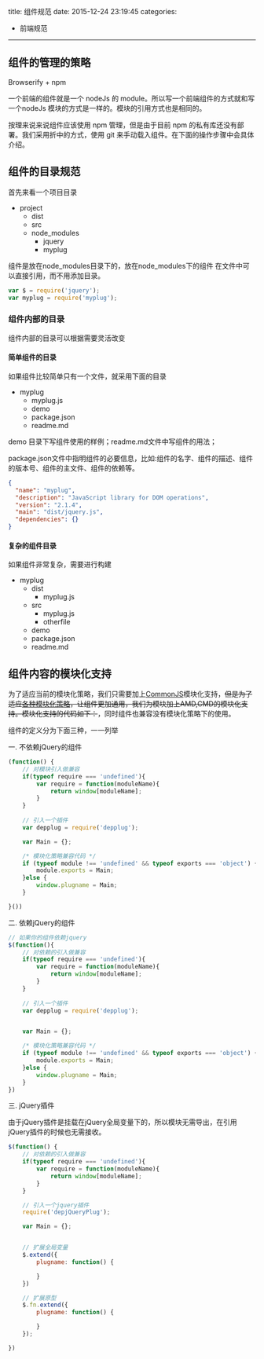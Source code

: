 title: 组件规范
date: 2015-12-24 23:19:45
categories:
- 前端规范
---

## 组件的管理的策略

Browserify + npm

一个前端的组件就是一个 nodeJs 的 module。所以写一个前端组件的方式就和写一个nodeJs 模块的方式是一样的。模块的引用方式也是相同的。

按理来说来说组件应该使用 npm 管理，但是由于目前 npm 的私有库还没有部署。我们采用折中的方式，使用 git 来手动载入组件。在下面的操作步骤中会具体介绍。

## 组件的目录规范

首先来看一个项目目录
- project
    + dist
    + src
    + node_modules
        * jquery
        * myplug

组件是放在node_modules目录下的，放在node_modules下的组件 在文件中可以直接引用，而不用添加目录。
```javascript
var $ = require('jquery');
var myplug = require('myplug');

```

### 组件内部的目录

组件内部的目录可以根据需要灵活改变

#### 简单组件的目录

如果组件比较简单只有一个文件，就采用下面的目录

- myplug
    + myplug.js
    + demo
    + package.json
    + readme.md

demo 目录下写组件使用的样例；readme.md文件中写组件的用法；

package.json文件中指明组件的必要信息，比如:组件的名字、组件的描述、组件的版本号、组件的主文件、组件的依赖等。
```json
{
  "name": "myplug",
  "description": "JavaScript library for DOM operations",
  "version": "2.1.4",
  "main": "dist/jquery.js",
  "dependencies": {}
}

```

#### 复杂的组件目录

如果组件非常复杂，需要进行构建

- myplug
    + dist
        * myplug.js
    + src 
        * myplug.js
        * otherfile
    + demo
    + package.json
    + readme.md

## 组件内容的模块化支持

为了适应当前的模块化策略，我们只需要加上[CommonJS](http://www.ruanyifeng.com/blog/2012/10/asynchronous_module_definition.html)模块化支持，~~但是为了适应[各种模块化策略](http://www.ruanyifeng.com/blog/2012/10/asynchronous_module_definition.html)，让组件更加通用，我们为模块加上AMD,CMD的模块化支持。模块化支持的代码如下：~~，同时组件也兼容没有模块化策略下的使用。

组件的定义分为下面三种，一一列举

一. 不依赖jQuery的组件

```javascript
(function() {
    // 对模块引入做兼容
    if(typeof require === 'undefined'){
        var require = function(moduleName){
            return window[moduleName];
        }
    }
    
    // 引入一个插件
    var depplug = require('depplug');

    var Main = {};

    /* 模块化策略兼容代码 */
    if (typeof module !== 'undefined' && typeof exports === 'object') {
        module.exports = Main;
    }else {
        window.plugname = Main;
    }

}())
```

二. 依赖jQuery的组件

```javascript
// 如果你的组件依赖jquery
$(function(){
    // 对依赖的引入做兼容
    if(typeof require === 'undefined'){
        var require = function(moduleName){
            return window[moduleName];
        }
    }
    
    // 引入一个插件
    var depplug = require('depplug');


    var Main = {};

    /* 模块化策略兼容代码 */
    if (typeof module !== 'undefined' && typeof exports === 'object') {
        module.exports = Main;
    }else {
        window.plugname = Main;
    }
})
```

三. jQuery插件

由于jQuery插件是挂载在jQuery全局变量下的，所以模块无需导出，在引用jQuery插件的时候也无需接收。

```javascript
$(function() {
    // 对依赖的引入做兼容
    if(typeof require === 'undefined'){
        var require = function(moduleName){
            return window[moduleName];
        }
    }

    // 引入一个jquery插件
    require('depjQueryPlug');

    var Main = {};


    // 扩展全局变量
    $.extend({
        plugname: function() {

        }
    })

    // 扩展原型
    $.fn.extend({
        plugname: function() {

        }
    });

})
```
